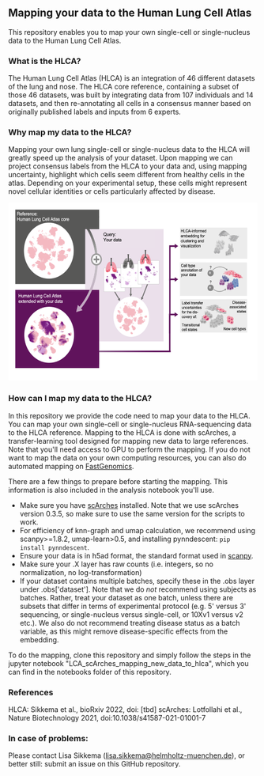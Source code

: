 ## Mapping your data to the Human Lung Cell Atlas
This repository enables you to map your own single-cell or single-nucleus data to the Human Lung Cell Atlas.

### What is the HLCA?
The Human Lung Cell Atlas (HLCA) is an integration of 46 different datasets of the lung and nose. The HLCA core reference, containing a subset of those 46 datasets,  was built by integrating data from 107 individuals and 14 datasets, and then re-annotating all cells in a consensus manner based on originally published labels and inputs from 6 experts.

### Why map my data to the HLCA?
Mapping your own lung single-cell or single-nucleus data to the HLCA will greatly speed up the analysis of your dataset. Upon mapping we can project consensus labels from the HLCA to your data and, using mapping uncertainty, highlight which cells seem different from healthy cells in the atlas. Depending on your experimental setup, these cells might represent novel cellular identities or cells particularly affected by disease.

<img src="./supporting_files/HLCA_mapping_overview_figure.png" width="600" height="360">

### How can I map my data to the HLCA?
In this repository we provide the code need to map your data to the HLCA. You can map your own single-cell or single-nucleus RNA-sequencing data to the HLCA reference. Mapping to the HLCA is done with scArches, a transfer-learning tool designed for mapping new data to large references. Note that you'll need access to GPU to perform the mapping. If you do not want to map the data on your own computing resources, you can also do automated mapping on [FastGenomics](https://beta.fastgenomics.org/analyses/detail-analysis-d85cb82af90d42bd9bc3086c1dc035c1#Result&scArches). 

There are a few things to prepare before starting the mapping. This information is also included in the analysis notebook you'll use.
- Make sure you have [scArches](https://pypi.org/project/scArches/0.3.5/) installed. Note that we use scArches version 0.3.5, so make sure to use the same version for the scripts to work. 
- For efficiency of knn-graph and umap calculation, we recommend using scanpy>=1.8.2, umap-learn>0.5, and installing pynndescent: `pip install pynndescent`.
- Ensure your data is in h5ad format, the standard format used in [scanpy](https://scanpy.readthedocs.io/en/stable/).
- Make sure your .X layer has raw counts (i.e. integers, so no normalization, no log-transformation)
- If your dataset contains multiple batches, specify these in the .obs layer under .obs['dataset']. Note that we do *not* recommend using subjects as batches. Rather, treat your dataset as one batch, unless there are subsets that differ in terms of experimental protocol (e.g. 5' versus 3' sequencing, or single-nucleus versus single-cell, or 10Xv1 versus v2 etc.). We also do not recommend treating disease status as a batch variable, as this might remove disease-specific effects from the embedding.

To do the mapping, clone this repository and simply follow the steps in the jupyter notebook "LCA_scArches_mapping_new_data_to_hlca", which you can find in the notebooks folder of this repository.

### References
HLCA: Sikkema et al., bioRxiv 2022, doi: [tbd]
scArches: Lotfollahi et al., Nature Biotechnology 2021, doi:10.1038/s41587-021-01001-7

### In case of problems:
Please contact Lisa Sikkema (lisa.sikkema@helmholtz-muenchen.de), or better still: submit an issue on this GitHub repository.

